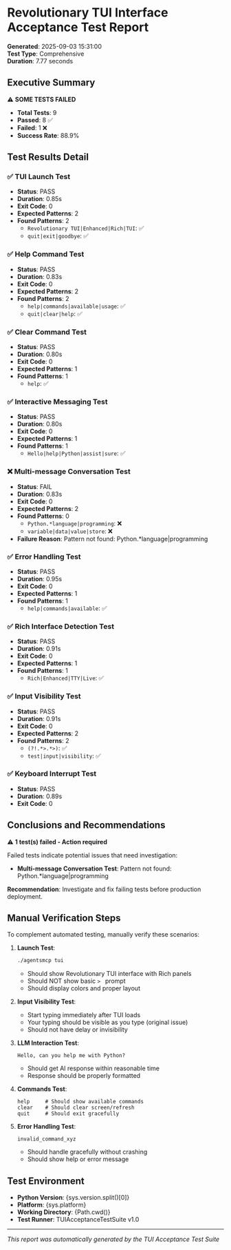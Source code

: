 # Revolutionary TUI Interface Acceptance Test Report

**Generated**: 2025-09-03 15:31:00  
**Test Type**: Comprehensive  
**Duration**: 7.77 seconds

## Executive Summary

⚠️ **SOME TESTS FAILED**

- **Total Tests**: 9
- **Passed**: 8 ✅
- **Failed**: 1 ❌
- **Success Rate**: 88.9%

## Test Results Detail

### ✅ TUI Launch Test

- **Status**: PASS
- **Duration**: 0.85s
- **Exit Code**: 0
- **Expected Patterns**: 2
- **Found Patterns**: 2
  - `Revolutionary TUI|Enhanced|Rich|TUI`: ✅
  - `quit|exit|goodbye`: ✅

### ✅ Help Command Test

- **Status**: PASS
- **Duration**: 0.83s
- **Exit Code**: 0
- **Expected Patterns**: 2
- **Found Patterns**: 2
  - `help|commands|available|usage`: ✅
  - `quit|clear|help`: ✅

### ✅ Clear Command Test

- **Status**: PASS
- **Duration**: 0.80s
- **Exit Code**: 0
- **Expected Patterns**: 1
- **Found Patterns**: 1
  - `help`: ✅

### ✅ Interactive Messaging Test

- **Status**: PASS
- **Duration**: 0.80s
- **Exit Code**: 0
- **Expected Patterns**: 1
- **Found Patterns**: 1
  - `Hello|help|Python|assist|sure`: ✅

### ❌ Multi-message Conversation Test

- **Status**: FAIL
- **Duration**: 0.83s
- **Exit Code**: 0
- **Expected Patterns**: 2
- **Found Patterns**: 0
  - `Python.*language|programming`: ❌
  - `variable|data|value|store`: ❌
- **Failure Reason**: Pattern not found: Python.*language|programming

### ✅ Error Handling Test

- **Status**: PASS
- **Duration**: 0.95s
- **Exit Code**: 0
- **Expected Patterns**: 1
- **Found Patterns**: 1
  - `help|commands|available`: ✅

### ✅ Rich Interface Detection Test

- **Status**: PASS
- **Duration**: 0.91s
- **Exit Code**: 0
- **Expected Patterns**: 1
- **Found Patterns**: 1
  - `Rich|Enhanced|TTY|Live`: ✅

### ✅ Input Visibility Test

- **Status**: PASS
- **Duration**: 0.91s
- **Exit Code**: 0
- **Expected Patterns**: 2
- **Found Patterns**: 2
  - `(?!.*>.*>)`: ✅
  - `test|input|visibility`: ✅

### ✅ Keyboard Interrupt Test

- **Status**: PASS
- **Duration**: 0.89s
- **Exit Code**: 0

## Conclusions and Recommendations

⚠️ **1 test(s) failed - Action required**

Failed tests indicate potential issues that need investigation:

- **Multi-message Conversation Test**: Pattern not found: Python.*language|programming

**Recommendation**: Investigate and fix failing tests before production deployment.

## Manual Verification Steps

To complement automated testing, manually verify these scenarios:

1. **Launch Test**:
   ```bash
   ./agentsmcp tui
   ```
   - Should show Revolutionary TUI interface with Rich panels
   - Should NOT show basic `> ` prompt
   - Should display colors and proper layout

2. **Input Visibility Test**:
   - Start typing immediately after TUI loads
   - Your typing should be visible as you type (original issue)
   - Should not have delay or invisibility

3. **LLM Interaction Test**:
   ```
   Hello, can you help me with Python?
   ```
   - Should get AI response within reasonable time
   - Response should be properly formatted

4. **Commands Test**:
   ```
   help     # Should show available commands
   clear    # Should clear screen/refresh
   quit     # Should exit gracefully
   ```

5. **Error Handling Test**:
   ```
   invalid_command_xyz
   ```
   - Should handle gracefully without crashing
   - Should show help or error message

## Test Environment

- **Python Version**: {sys.version.split()[0]}
- **Platform**: {sys.platform}
- **Working Directory**: {Path.cwd()}
- **Test Runner**: TUIAcceptanceTestSuite v1.0

---

*This report was automatically generated by the TUI Acceptance Test Suite*

